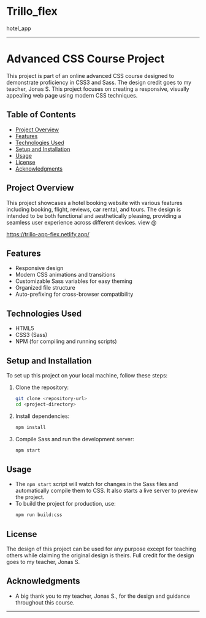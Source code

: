 # Trillo_flex
 hotel_app
 


---

# Advanced CSS Course Project

This project is part of an online advanced CSS course designed to demonstrate proficiency in CSS3 and Sass. The design credit goes to my teacher, Jonas S. This project focuses on creating a responsive, visually appealing web page using modern CSS techniques.

## Table of Contents

- [Project Overview](#project-overview)
- [Features](#features)
- [Technologies Used](#technologies-used)
- [Setup and Installation](#setup-and-installation)
- [Usage](#usage)
- [License](#license)
- [Acknowledgments](#acknowledgments)

## Project Overview

This project showcases a hotel booking website with various features including booking, flight, reviews, car rental, and tours. The design is intended to be both functional and aesthetically pleasing, providing a seamless user experience across different devices.
view @ 

https://trillo-app-flex.netlify.app/ 

## Features

- Responsive design
- Modern CSS animations and transitions
- Customizable Sass variables for easy theming
- Organized file structure
- Auto-prefixing for cross-browser compatibility

## Technologies Used

- HTML5
- CSS3 (Sass)
- NPM (for compiling and running scripts)

## Setup and Installation

To set up this project on your local machine, follow these steps:

1. Clone the repository:
    ```bash
    git clone <repository-url>
    cd <project-directory>
    ```

2. Install dependencies:
    ```bash
    npm install
    ```

3. Compile Sass and run the development server:
    ```bash
    npm start
    ```

## Usage

- The `npm start` script will watch for changes in the Sass files and automatically compile them to CSS. It also starts a live server to preview the project.
- To build the project for production, use:
    ```bash
    npm run build:css
    ```

## License

The design of this project can be used for any purpose except for teaching others while claiming the original design is theirs. Full credit for the design goes to my teacher, Jonas S.

## Acknowledgments

- A big thank you to my teacher, Jonas S., for the design and guidance throughout this course.

---

